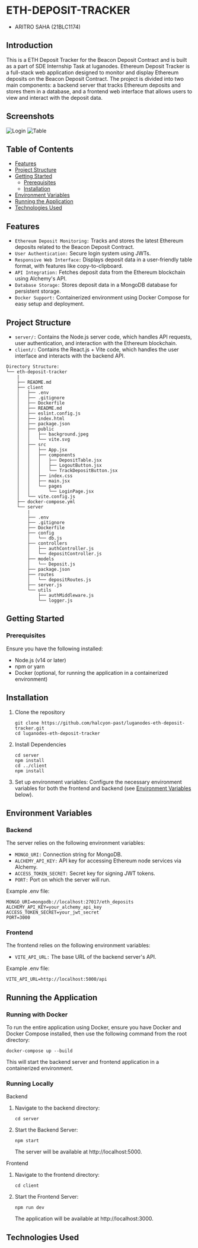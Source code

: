 # ETH-DEPOSIT-TRACKER

- ARITRO SAHA (21BLC1174)

## Introduction

This is a ETH Deposit Tracker for the Beacon Deposit Contract and is built as a part of SDE Internship Task at luganodes.
Ethereum Deposit Tracker is a full-stack web application designed to monitor and display Ethereum deposits on the Beacon Deposit Contract. The project is divided into two main components: a backend server that tracks Ethereum deposits and stores them in a database, and a frontend web interface that allows users to view and interact with the deposit data.

## Screenshots

![Login](/assets/login.png)
![Table](/assets/Table.png)

## Table of Contents
- [Features](#features)
- [Project Structure](#project-structure)
- [Getting Started](#getting-started)
    - [Prerequisites](#prerequisites)
    - [Installation](#installation)
- [Environment Variables](#environment-variables)
- [Running the Application](#running-the-application)
- [Technologies Used](#technologies-used)

## Features
- ```Ethereum Deposit Monitoring:``` Tracks and stores the latest Ethereum deposits related to the Beacon Deposit Contract.
- ```User Authentication:``` Secure login system using JWTs.
- ```Responsive Web Interface:``` Displays deposit data in a user-friendly table format, with features like copy-to-clipboard.
- ```API Integration:``` Fetches deposit data from the Ethereum blockchain using Alchemy's API.
- ```Database Storage:``` Stores deposit data in a MongoDB database for persistent storage.
- ```Docker Support:``` Containerized environment using Docker Compose for easy setup and deployment.

## Project Structure

- ```server/:``` Contains the Node.js server code, which handles API requests, user authentication, and interaction with the Ethereum blockchain.
- ```client/:``` Contains the React.js + Vite code, which handles the user interface and interacts with the backend API.

```
Directory Structure:
└── eth-deposit-tracker
    |
    ├── README.md
    ├── client
    │   ├── .env
    │   ├── .gitignore
    │   ├── Dockerfile
    │   ├── README.md
    │   ├── eslint.config.js
    │   ├── index.html
    │   ├── package.json
    │   ├── public
    │   │   ├── background.jpeg
    │   │   └── vite.svg
    │   ├── src
    │   │   ├── App.jsx
    │   │   ├── components
    │   │   │   ├── DepositTable.jsx
    │   │   │   ├── LogoutButton.jsx
    │   │   │   └── TrackDepositButton.jsx
    │   │   ├── index.css
    │   │   ├── main.jsx
    │   │   └── pages
    │   │       └── LoginPage.jsx
    │   └── vite.config.js
    ├── docker-compose.yml
    └── server
        |
        ├── .env
        ├── .gitignore
        ├── Dockerfile
        ├── config
        │   └── db.js
        ├── controllers
        │   ├── authController.js
        │   └── depositController.js
        ├── models
        │   └── Deposit.js
        ├── package.json
        ├── routes
        │   └── depositRoutes.js
        ├── server.js
        └── utils
            ├── authMiddleware.js
            └── logger.js
```

## Getting Started

### Prerequisites
Ensure you have the following installed:

- Node.js (v14 or later)
- npm or yarn
- Docker (optional, for running the application in a containerized environment)

## Installation

1. Clone the repository
    ```
    git clone https://github.com/halcyon-past/luganodes-eth-deposit-tracker.git
    cd luganodes-eth-deposit-tracker
    ```
2. Install Dependencies
    ```
    cd server
    npm install
    cd ../client
    npm install

    ```
3. Set up environment variables:
    Configure the necessary environment variables for both the frontend and backend (see [Environment Variables]() below).

## Environment Variables

### Backend

The server relies on the following environment variables:

- ```MONGO_URI:``` Connection string for MongoDB.
- ```ALCHEMY_API_KEY:``` API key for accessing Ethereum node services via Alchemy.
- ```ACCESS_TOKEN_SECRET:``` Secret key for signing JWT tokens.
- ```PORT:``` Port on which the server will run.

Example .env file:

```
MONGO_URI=mongodb://localhost:27017/eth_deposits
ALCHEMY_API_KEY=your_alchemy_api_key
ACCESS_TOKEN_SECRET=your_jwt_secret
PORT=3000
```

### Frontend

The frontend relies on the following environment variables:

- ```VITE_API_URL:``` The base URL of the backend server's API.

Example .env file:
```
VITE_API_URL=http://localhost:5000/api
```

## Running the Application
### Running with Docker
To run the entire application using Docker, ensure you have Docker and Docker Compose installed, then use the following command from the root directory:
```
docker-compose up --build
```
This will start the backend server and frontend application in a containerized environment.

### Running Locally
Backend
1. Navigate to the backend directory:
    ```
    cd server
    ```
2. Start the Backend Server:
    ```
    npm start
    ```
    The server will be available at http://localhost:5000.

Frontend
1. Navigate to the frontend directory:
    ```
    cd client
    ```
2. Start the Frontend Server:
    ```
    npm run dev
    ```
    The application will be available at http://localhost:3000.

## Technologies Used


